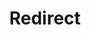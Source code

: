 ﻿---
layout: src/layouts/Redirect.astro
title: Redirect
redirect: https://octopus.com/docs/administration/data/octopus-database/index
pubDate:  2023-01-01
navSearch: false
navSitemap: false
navMenu: false
---
